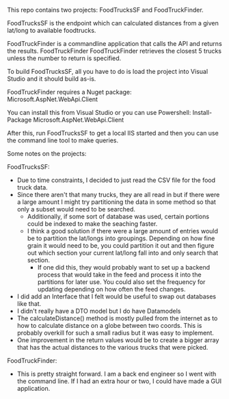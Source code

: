 This repo contains two projects: FoodTrucksSF and FoodTruckFinder.

FoodTrucksSF is the endpoint which can calculated distances from a given lat/long to available foodtrucks.

FoodTruckFinder is a commandline application that calls the API and returns the results.
	FoodTruckFinder <lat> <long> <optional number to return>
	FoodTruckFinder retrieves the closest 5 trucks unless the number to return is specified.

To build FoodTrucksSF, all you have to do is load the project into Visual Studio and it should build as-is.

FoodTruckFinder requires a Nuget package: Microsoft.AspNet.WebApi.Client

You can install this from Visual Studio or you can use Powershell: Install-Package Microsoft.AspNet.WebApi.Client

After this, run FoodTrucksSF to get a local IIS started and then you can use the command line tool to make queries.


Some notes on the projects:

FoodTrucksSF:
- Due to time constraints, I decided to just read the CSV file for the food truck data.
- Since there aren't that many trucks, they are all read in but if there were a large amount I might try partitioning the data in some method so that only a subset would need to be searched.
	- Additionally, if some sort of database was used, certain portions could be indexed to make the seaching faster.
	- I think a good solution if there were a large amount of entries would be to partition the lat/longs into groupings.  Depending on how fine grain it would  need to be, you could partition it out and then figure out which section your current lat/long fall into and only search that section.
		- If one did this, they would probably want to set up a backend process that would take in the feed and process it into the partitions for later use.  You could also set the frequency for updating depending on how often the feed changes.
- I did add an Interface that I felt would be useful to swap out databases like that.
- I didn't really have a DTO model but I do have Datamodels
- The calculateDistance() method is mostly pulled from the internet as to how to calculate distance on a globe between two coords.  This is probably overkill for such a small radius but it was easy to implement.
- One improvement in the return values would be to create a bigger array that has the actual distances to the various trucks that were picked.

FoodTruckFinder:
- This is pretty straight forward.  I am a back end engineer so I went with the command line.  If I had an extra hour or two, I could have made a GUI application.

